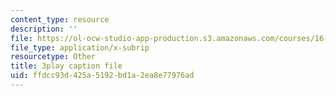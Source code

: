 ```yaml
---
content_type: resource
description: ''
file: https://ol-ocw-studio-app-production.s3.amazonaws.com/courses/16-660j-introduction-to-lean-six-sigma-methods-january-iap-2012/ffdcc93d425a5192bd1a2ea8e77976ad_POBjtg7oDFg.vtt
file_type: application/x-subrip
resourcetype: Other
title: 3play caption file
uid: ffdcc93d-425a-5192-bd1a-2ea8e77976ad
---
```

